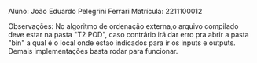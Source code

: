 Aluno: João Eduardo Pelegrini Ferrari
Matrícula: 2211100012

Observações:
No algoritmo de ordenação externa,o arquivo compilado deve estar na pasta "T2 POD", caso contrário irá dar erro pra abrir a pasta "bin" a qual é o local onde estao indicados para ir os inputs e outputs. Demais implementações basta rodar para funcionar.
